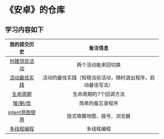 # 《安卓》的仓库

<h2>学习内容如下</h2>

| 我的提交历史                 | 备注信息 |
|:---:                        | :---:   |
| [创建项目活动](实验一/README.md)    | 两个活动能来回切换 |
| [活动最佳实践](FirstActivity/README.md)    | 活动的最佳实践（知晓当前活动，随时退出程序，启动最佳写法） |
| [生命周期](ActivityLifeCycleTest/README.md)    | 生命周期的7个回调方法 |
| [增/删/改](poject05/README.md)    | 简单的备忘录程序 |
| [intent意图使用](poject04/README.md)    | 隐式唤醒地图、拨号、浏览器 |
| [多线程编程](实验五/README.md)	|多线程编程|
